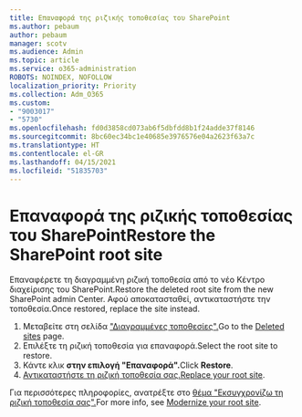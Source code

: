 ```yaml
---
title: Επαναφορά της ριζικής τοποθεσίας του SharePoint
ms.author: pebaum
author: pebaum
manager: scotv
ms.audience: Admin
ms.topic: article
ms.service: o365-administration
ROBOTS: NOINDEX, NOFOLLOW
localization_priority: Priority
ms.collection: Adm_O365
ms.custom:
- "9003017"
- "5730"
ms.openlocfilehash: fd0d3858cd073ab6f5dbfdd8b1f24adde37f8146
ms.sourcegitcommit: 8bc60ec34bc1e40685e3976576e04a2623f63a7c
ms.translationtype: HT
ms.contentlocale: el-GR
ms.lasthandoff: 04/15/2021
ms.locfileid: "51835703"
---
```

# <a name="restore-the-sharepoint-root-site"></a><span data-ttu-id="9781f-102">Επαναφορά της ριζικής τοποθεσίας του SharePoint</span><span class="sxs-lookup"><span data-stu-id="9781f-102">Restore the SharePoint root site</span></span>

<span data-ttu-id="9781f-103">Επαναφέρετε τη διαγραμμένη ριζική τοποθεσία από το νέο Κέντρο διαχείρισης του SharePoint.</span><span class="sxs-lookup"><span data-stu-id="9781f-103">Restore the deleted root site from the new SharePoint admin Center.</span></span> <span data-ttu-id="9781f-104">Αφού αποκατασταθεί, αντικαταστήστε την τοποθεσία.</span><span class="sxs-lookup"><span data-stu-id="9781f-104">Once restored, replace the site instead.</span></span>

1. <span data-ttu-id="9781f-105">Μεταβείτε στη σελίδα ["Διαγραμμένες τοποθεσίες".](https://admin.microsoft.com/sharepoint?page=recycleBin&modern=true)</span><span class="sxs-lookup"><span data-stu-id="9781f-105">Go to the [Deleted sites](https://admin.microsoft.com/sharepoint?page=recycleBin&modern=true) page.</span></span> 
2. <span data-ttu-id="9781f-106">Επιλέξτε τη ριζική τοποθεσία για επαναφορά.</span><span class="sxs-lookup"><span data-stu-id="9781f-106">Select the root site to restore.</span></span>
3. <span data-ttu-id="9781f-107">Κάντε κλικ **στην επιλογή "Επαναφορά".**</span><span class="sxs-lookup"><span data-stu-id="9781f-107">Click **Restore**.</span></span>
4. <span data-ttu-id="9781f-108">[Αντικαταστήστε τη ριζική τοποθεσία σας.](https://docs.microsoft.com/sharepoint/troubleshoot/sites/url-that-resides-under-root-site-collection-is-broken)</span><span class="sxs-lookup"><span data-stu-id="9781f-108">[Replace your root site](https://docs.microsoft.com/sharepoint/troubleshoot/sites/url-that-resides-under-root-site-collection-is-broken).</span></span>

<span data-ttu-id="9781f-109">Για περισσότερες πληροφορίες, ανατρέξτε στο [θέμα "Εκσυγχρονίζω τη ριζική τοποθεσία σας".](https://docs.microsoft.com/sharepoint/modern-root-site)</span><span class="sxs-lookup"><span data-stu-id="9781f-109">For more info, see [Modernize your root site](https://docs.microsoft.com/sharepoint/modern-root-site).</span></span>
